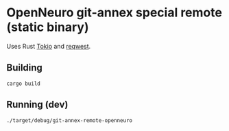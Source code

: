 # OpenNeuro git-annex special remote (static binary)

Uses Rust [Tokio](https://tokio.rs/) and [reqwest](https://crates.io/crates/reqwest).

## Building

```
cargo build
```

## Running (dev)

```
./target/debug/git-annex-remote-openneuro
```